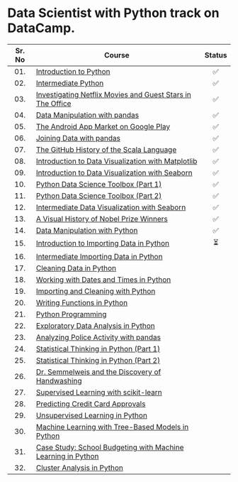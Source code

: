 # Data Scientist with Python track on DataCamp.

| Sr. No | Course                                                               |Status|
|:------:|----------------------------------------------------------------------------|:--:|
| 01.     | [Introduction to Python](Data_Scientist_with_Python/01_Introduction_to_python)|✅|
| 02.     | [Intermediate Python](Data_Scientist_with_Python/02_Intermediate_Python)|✅| 
| 03.     | [Investigating Netflix Movies and Guest Stars in The Office](Data_Scientist_with_Python/03-Investigating_Netflix_Movie)|✅|
| 04.     | [Data Manipulation with pandas](Data_Scientist_with_Python/04-Data_Manipulation_with_pandas)|✅|
| 05.     | [The Android App Market on Google Play](Data_Scientist_with_Python/05-The_Android_App_Market_on_Google%20Play)|✅|
| 06.     | [Joining Data with pandas](Data_Scientist_with_Python/06-Joining_Data_with_pandas)|✅|
| 07.     | [The GitHub History of the Scala Language](Data_Scientist_with_Python/07-The_GitHub_History_of_the_Scala_Language)|✅|
| 08.     | [Introduction to Data Visualization with Matplotlib](Data_Scientist_with_Python/08-Introduction_to_Data_Visualization_with_Matplotlib)|✅|
| 09.     | [Introduction to Data Visualization with Seaborn](Data_Scientist_with_Python/09-Introduction_to_Data_Visualization_with_Seaborn)|✅|
| 10.     | [Python Data Science Toolbox (Part 1)](Data_Scientist_with_Python/10-Python_Data_Science_Toolbox_(Part%201))|✅|
| 11.     | [Python Data Science Toolbox (Part 2)](Data_Scientist_with_Python/11-Python_Data_Science_Toolbox_(Part%202))|✅|
| 12.     | [Intermediate Data Visualization with Seaborn](Data_Scientist_with_Python/12-Intermediate_Data_Visualization_with_Seaborn)|✅|
| 13.     | [A Visual History of Nobel Prize Winners](Data_Scientist_with_Python/13_A_Visual_History_of_Nobel_Prize_Winners)|✅|
| 14.     | [Data Manipulation with Python](Data_Scientist_with_Python/14-Data_Manipulation_with_Python)|✅|
| 15.     | [Introduction to Importing Data in Python]()|⏳|
| 16.     | [Intermediate Importing Data in Python]()||
| 17.     | [Cleaning Data in Python]()||
| 18.     | [Working with Dates and Times in Python]()||
| 19.     | [Importing and Cleaning with Python]()||
| 20.     | [Writing Functions in Python]()||
| 21.     | [Python Programming]()||
| 22.     | [Exploratory Data Analysis in Python]()||
| 23.     | [Analyzing Police Activity with pandas]()||
| 24.     | [Statistical Thinking in Python (Part 1)]()||
| 25.     | [Statistical Thinking in Python (Part 2)]()||
| 26.     | [Dr. Semmelweis and the Discovery of Handwashing]()||
| 27.     | [Supervised Learning with scikit-learn]()||
| 28.     | [Predicting Credit Card Approvals]()||
| 29.     | [Unsupervised Learning in Python]()||
| 30.     | [Machine Learning with Tree-Based Models in Python]()||
| 31.     | [Case Study: School Budgeting with Machine Learning in Python]()||
| 32.     | [Cluster Analysis in Python]()||